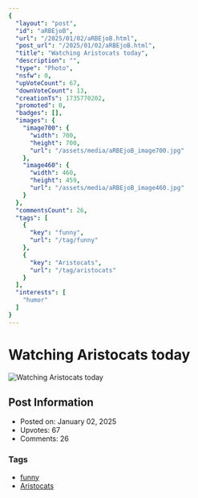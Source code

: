 ```yaml
---
{
  "layout": "post",
  "id": "aRBEjoB",
  "url": "/2025/01/02/aRBEjoB.html",
  "post_url": "/2025/01/02/aRBEjoB.html",
  "title": "Watching Aristocats today",
  "description": "",
  "type": "Photo",
  "nsfw": 0,
  "upVoteCount": 67,
  "downVoteCount": 13,
  "creationTs": 1735770202,
  "promoted": 0,
  "badges": [],
  "images": {
    "image700": {
      "width": 700,
      "height": 700,
      "url": "/assets/media/aRBEjoB_image700.jpg"
    },
    "image460": {
      "width": 460,
      "height": 459,
      "url": "/assets/media/aRBEjoB_image460.jpg"
    }
  },
  "commentsCount": 26,
  "tags": [
    {
      "key": "funny",
      "url": "/tag/funny"
    },
    {
      "key": "Aristocats",
      "url": "/tag/aristocats"
    }
  ],
  "interests": [
    "humor"
  ]
}
---
```


# Watching Aristocats today

![Watching Aristocats today](/assets/media/aRBEjoB_image700.jpg)

## Post Information

- Posted on: January 02, 2025
- Upvotes: 67
- Comments: 26

### Tags

- [funny](/tag/funny)
- [Aristocats](/tag/Aristocats)
